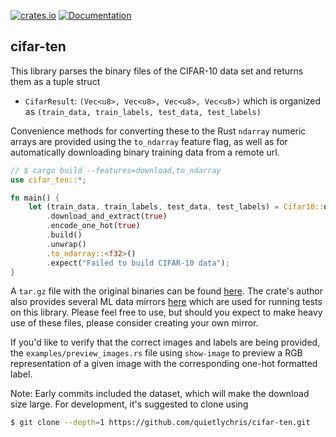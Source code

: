 [![crates.io](https://img.shields.io/crates/v/cifar-ten.svg)](https://crates.io/crates/cifar-ten)
[![Documentation](https://docs.rs/cifar-ten/badge.svg)](https://docs.rs/cifar-ten)

## cifar-ten

This library parses the binary files of the CIFAR-10 data set and returns them as a tuple struct
- `CifarResult`: `(Vec<u8>, Vec<u8>, Vec<u8>, Vec<u8>)` which is organized as `(train_data, train_labels, test_data, test_labels)`

Convenience methods for converting these to the Rust `ndarray` numeric arrays are provided using the `to_ndarray` feature flag, as
well as for automatically downloading binary training data from a remote url.  
```rust
// $ cargo build --features=download,to_ndarray
use cifar_ten::*;

fn main() {
    let (train_data, train_labels, test_data, test_labels) = Cifar10::default()
        .download_and_extract(true)
        .encode_one_hot(true)
        .build()
        .unwrap()
        .to_ndarray::<f32>()
        .expect("Failed to build CIFAR-10 data");
}
```
 
A `tar.gz` file with the original binaries can be found [here](https://www.cs.toronto.edu/~kriz/cifar.html). The crate's author also 
provides several ML data mirrors [here](https://cmoran.xyz/data/) which are used for running tests on this library. Please feel free to use,
but should you expect to make heavy use of these files, please consider creating your own mirror.   
 
If you'd like to verify that the correct images and labels are being provided, the `examples/preview_images.rs` file using `show-image` to
preview a RGB representation of a given image with the corresponding one-hot formatted label. 

Note: Early commits included the dataset, which will make the download size large. For development, it's suggested to clone using

```sh
$ git clone --depth=1 https://github.com/quietlychris/cifar-ten.git
```
